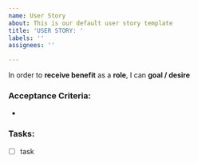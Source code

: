 ```yaml
---
name: User Story
about: This is our default user story template
title: 'USER STORY: '
labels: ''
assignees: ''

---
```


In order to **receive benefit** as a **role**, I can **goal / desire**
### Acceptance Criteria:
- 
### Tasks:
- [ ] task
